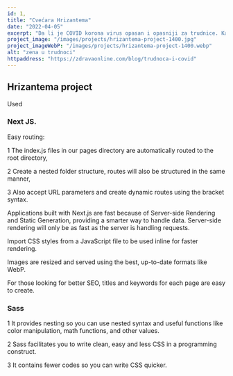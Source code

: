 ```yaml
---
id: 1,
title: "Cvećara Hrizantema"
date: "2022-04-05"
excerpt: "Da li je COVID korona virus opasan i opasniji za trudnice. Kako se ponasati i da li se vakcinisati za vreme korona virusa u trudnoci"
project_image: "/images/projects/hrizantema-project-1400.jpg"
project_imageWebP: "/images/projects/hrizantema-project-1400.webp"
alt: "zena u trudnoci"
httpaddress: "https://zdravaonline.com/blog/trudnoca-i-covid"
---
```


## Hrizantema project

Used

### Next JS.

Easy routing:

1 The index.js files in our pages directory are automatically routed to the root directory,

2 Create a nested folder structure, routes will also be structured in the same manner,

3 Also accept URL parameters and create dynamic routes using the bracket syntax.

Applications built with Next.js are fast because of Server-side Rendering and Static Generation, providing a smarter way to handle data. Server-side rendering will only be as fast as the server is handling requests.

Import CSS styles from a JavaScript file to be used inline for faster rendering.

Images are resized and served using the best, up-to-date formats like WebP.

For those looking for better SEO, titles and keywords for each page are easy to create.

### Sass

1 It provides nesting so you can use nested syntax and useful functions like color manipulation, math functions, and other values.

2 Sass facilitates you to write clean, easy and less CSS in a programming construct.

3 It contains fewer codes so you can write CSS quicker.



<!-- ![The San Juan Mountains are beautiful!](/images/posts/trudnoca-i-covid.jpg "San Juan Mountains") -->

<!-- <img style="display: flex; justify-content: center; align-item: center;  margin: auto" src="/images/posts/trudnoca-i-covid.jpg"> -->

<!-- <img style="display: flex; justify-content: center; align-item: center;  margin: auto" src={{post_image}}> -->
